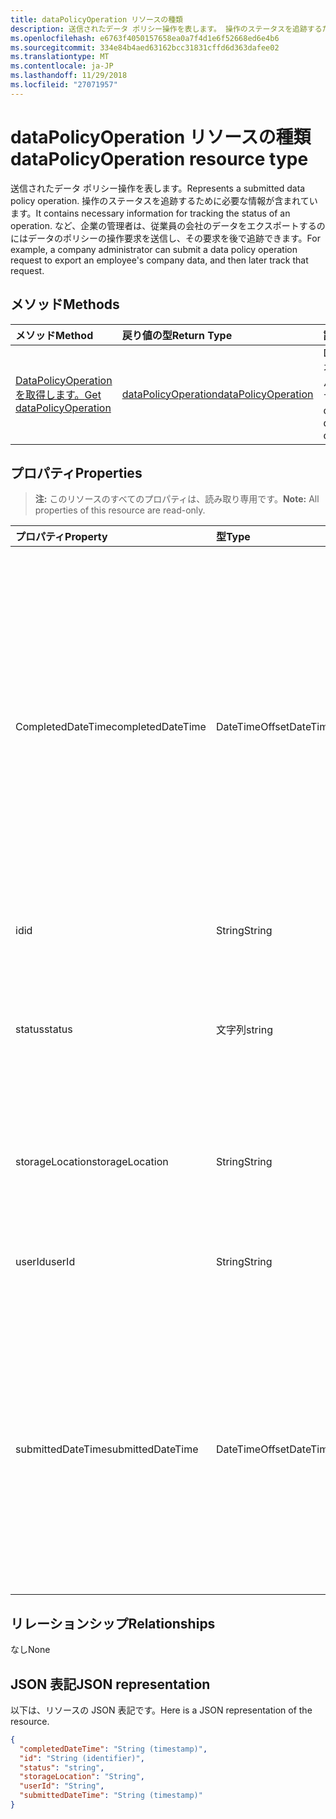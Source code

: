 ```yaml
---
title: dataPolicyOperation リソースの種類
description: 送信されたデータ ポリシー操作を表します。 操作のステータスを追跡するために必要な情報が含まれています。 など、企業の管理者は、従業員の会社のデータをエクスポートするのにはデータのポリシーの操作要求を送信し、その要求を後で追跡できます。
ms.openlocfilehash: e6763f4050157658ea0a7f4d1e6f52668ed6e4b6
ms.sourcegitcommit: 334e84b4aed63162bcc31831cffd6d363dafee02
ms.translationtype: MT
ms.contentlocale: ja-JP
ms.lasthandoff: 11/29/2018
ms.locfileid: "27071957"
---
```

# <a name="datapolicyoperation-resource-type"></a><span data-ttu-id="af334-105">dataPolicyOperation リソースの種類</span><span class="sxs-lookup"><span data-stu-id="af334-105">dataPolicyOperation resource type</span></span>

<span data-ttu-id="af334-106">送信されたデータ ポリシー操作を表します。</span><span class="sxs-lookup"><span data-stu-id="af334-106">Represents a submitted data policy operation.</span></span> <span data-ttu-id="af334-107">操作のステータスを追跡するために必要な情報が含まれています。</span><span class="sxs-lookup"><span data-stu-id="af334-107">It contains necessary information for tracking the status of an operation.</span></span> <span data-ttu-id="af334-108">など、企業の管理者は、従業員の会社のデータをエクスポートするのにはデータのポリシーの操作要求を送信し、その要求を後で追跡できます。</span><span class="sxs-lookup"><span data-stu-id="af334-108">For example, a company administrator can submit a data policy operation request to export an employee's company data, and then later track that request.</span></span>

## <a name="methods"></a><span data-ttu-id="af334-109">メソッド</span><span class="sxs-lookup"><span data-stu-id="af334-109">Methods</span></span>

| <span data-ttu-id="af334-110">メソッド</span><span class="sxs-lookup"><span data-stu-id="af334-110">Method</span></span>           | <span data-ttu-id="af334-111">戻り値の型</span><span class="sxs-lookup"><span data-stu-id="af334-111">Return Type</span></span>    |<span data-ttu-id="af334-112">説明</span><span class="sxs-lookup"><span data-stu-id="af334-112">Description</span></span>|
|:---------------|:--------|:----------|
|[<span data-ttu-id="af334-113">DataPolicyOperation を取得します。</span><span class="sxs-lookup"><span data-stu-id="af334-113">Get dataPolicyOperation</span></span>](../api/datapolicyoperation-get.md) | [<span data-ttu-id="af334-114">dataPolicyOperation</span><span class="sxs-lookup"><span data-stu-id="af334-114">dataPolicyOperation</span></span>](datapolicyoperation.md) |<span data-ttu-id="af334-115">DataPolicyOperation オブジェクトのプロパティを参照します。</span><span class="sxs-lookup"><span data-stu-id="af334-115">Read properties of the dataPolicyOperation object.</span></span>|

## <a name="properties"></a><span data-ttu-id="af334-116">プロパティ</span><span class="sxs-lookup"><span data-stu-id="af334-116">Properties</span></span>

> <span data-ttu-id="af334-117">**注:** このリソースのすべてのプロパティは、読み取り専用です。</span><span class="sxs-lookup"><span data-stu-id="af334-117">**Note:** All properties of this resource are read-only.</span></span>

| <span data-ttu-id="af334-118">プロパティ</span><span class="sxs-lookup"><span data-stu-id="af334-118">Property</span></span>     | <span data-ttu-id="af334-119">型</span><span class="sxs-lookup"><span data-stu-id="af334-119">Type</span></span>   |<span data-ttu-id="af334-120">説明</span><span class="sxs-lookup"><span data-stu-id="af334-120">Description</span></span>|
|:---------------|:--------|:----------|
|<span data-ttu-id="af334-121">CompletedDateTime</span><span class="sxs-lookup"><span data-stu-id="af334-121">completedDateTime</span></span>|<span data-ttu-id="af334-122">DateTimeOffset</span><span class="sxs-lookup"><span data-stu-id="af334-122">DateTimeOffset</span></span>|<span data-ttu-id="af334-123">このデータ ポリシーの操作の要求が完了すると、UTC 時刻での ISO 8601 形式を使用して表します。</span><span class="sxs-lookup"><span data-stu-id="af334-123">Represents when the request for this data policy operation was completed, in UTC time, using the ISO 8601 format.</span></span> <span data-ttu-id="af334-124">たとえば、2014 年 1 月 1 日午前 0 時 (UTC) は、次のようになります。`'2014-01-01T00:00:00Z'`</span><span class="sxs-lookup"><span data-stu-id="af334-124">For example, midnight UTC on Jan 1, 2014 would look like this: `'2014-01-01T00:00:00Z'`.</span></span> <span data-ttu-id="af334-125">操作が完了するまで null になります。</span><span class="sxs-lookup"><span data-stu-id="af334-125">Null until the operation completes.</span></span>|
|<span data-ttu-id="af334-126">id</span><span class="sxs-lookup"><span data-stu-id="af334-126">id</span></span>|<span data-ttu-id="af334-127">String</span><span class="sxs-lookup"><span data-stu-id="af334-127">String</span></span>| <span data-ttu-id="af334-128">この操作に固有のキーです。</span><span class="sxs-lookup"><span data-stu-id="af334-128">Unique key for this operation.</span></span> |
|<span data-ttu-id="af334-129">status</span><span class="sxs-lookup"><span data-stu-id="af334-129">status</span></span>|<span data-ttu-id="af334-130">文字列</span><span class="sxs-lookup"><span data-stu-id="af334-130">string</span></span>| <span data-ttu-id="af334-131">可能な値は、`notStarted`、`running`、`complete`、`failed`、`unknownFutureValue` です。</span><span class="sxs-lookup"><span data-stu-id="af334-131">Possible values are: `notStarted`, `running`, `complete`, `failed`, `unknownFutureValue`.</span></span>|
|<span data-ttu-id="af334-132">storageLocation</span><span class="sxs-lookup"><span data-stu-id="af334-132">storageLocation</span></span>|<span data-ttu-id="af334-133">String</span><span class="sxs-lookup"><span data-stu-id="af334-133">String</span></span>|<span data-ttu-id="af334-134">URL の場所のデータをエクスポートするのには、要求をエクスポートします。</span><span class="sxs-lookup"><span data-stu-id="af334-134">The URL location to where data is being exported for export requests.</span></span>|
|<span data-ttu-id="af334-135">userId</span><span class="sxs-lookup"><span data-stu-id="af334-135">userId</span></span>|<span data-ttu-id="af334-136">String</span><span class="sxs-lookup"><span data-stu-id="af334-136">String</span></span>|<span data-ttu-id="af334-137">操作を実行するユーザーのユーザーの id。</span><span class="sxs-lookup"><span data-stu-id="af334-137">The id for the user on whom the operation is performed.</span></span>|
|<span data-ttu-id="af334-138">submittedDateTime</span><span class="sxs-lookup"><span data-stu-id="af334-138">submittedDateTime</span></span>|<span data-ttu-id="af334-139">DateTimeOffset</span><span class="sxs-lookup"><span data-stu-id="af334-139">DateTimeOffset</span></span>|<span data-ttu-id="af334-140">このデータの操作の要求が送信された UTC 時刻での ISO 8601 形式を使用する場合を表します。</span><span class="sxs-lookup"><span data-stu-id="af334-140">Represents when the request for this data operation was submitted, in UTC time, using the ISO 8601 format.</span></span> <span data-ttu-id="af334-141">たとえば、2014 年 1 月 1 日午前 0 時 (UTC) は、次のようになります。`'2014-01-01T00:00:00Z'`</span><span class="sxs-lookup"><span data-stu-id="af334-141">For example, midnight UTC on Jan 1, 2014 would look like this: `'2014-01-01T00:00:00Z'`</span></span>|

## <a name="relationships"></a><span data-ttu-id="af334-142">リレーションシップ</span><span class="sxs-lookup"><span data-stu-id="af334-142">Relationships</span></span>
<span data-ttu-id="af334-143">なし</span><span class="sxs-lookup"><span data-stu-id="af334-143">None</span></span>


## <a name="json-representation"></a><span data-ttu-id="af334-144">JSON 表記</span><span class="sxs-lookup"><span data-stu-id="af334-144">JSON representation</span></span>

<span data-ttu-id="af334-145">以下は、リソースの JSON 表記です。</span><span class="sxs-lookup"><span data-stu-id="af334-145">Here is a JSON representation of the resource.</span></span>

<!-- {
  "blockType": "resource",
  "optionalProperties": [

  ],
  "@odata.type": "microsoft.graph.dataPolicyOperation"
}-->

```json
{
  "completedDateTime": "String (timestamp)",
  "id": "String (identifier)",
  "status": "string",
  "storageLocation": "String",
  "userId": "String",
  "submittedDateTime": "String (timestamp)"
}

```

<!-- uuid: 8fcb5dbc-d5aa-4681-8e31-b001d5168d79
2015-10-25 14:57:30 UTC -->
<!-- {
  "type": "#page.annotation",
  "description": "dataPolicyOperation resource",
  "keywords": "",
  "section": "documentation",
  "tocPath": ""
}-->
